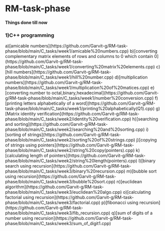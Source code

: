 # RM-task-phase
   <h4>Things done till now</h4>
      <h3>1)C++ programming</h3>    
          a)[amicable numbers](https://github.com/Garvit-g/RM-task-phase/blob/main/C_tasks/week1/amicable%20numbers.cpp)   
          b)[converting complementary matrix elements of rows and columns to 0 which contain 0](https://github.com/Garvit-g/RM-task-phase/blob/main/C_tasks/week1/converting%20matrix%20elements.cpp)     
          c)[hill numbers](https://github.com/Garvit-g/RM-task-phase/blob/main/C_tasks/week1/hill%20number.cpp)   
          d)[multiplication numbers](https://github.com/Garvit-g/RM-task-phase/blob/main/C_tasks/week1/multiplication%20of%20matices.cpp)    
          e)[converting number to octal,binary,hexadecimal](https://github.com/Garvit-g/RM-task-phase/blob/main/C_tasks/week1/number%20conversion.cpp)
          f)[printing letters alphabetically of a word](https://github.com/Garvit-g/RM-task-phase/blob/main/C_tasks/week1/printing%20alphabetically(Q1).cpp)   
          g)[Matrix identity verification](https://github.com/Garvit-g/RM-task-phase/blob/main/C_tasks/week2/identity%20verification.cpp)    
          h)[searching and sorting](https://github.com/Garvit-g/RM-task-phase/blob/main/C_tasks/week2/searching%20and%20sorting.cpp)    
          i)[sorting of strings](https://github.com/Garvit-g/RM-task-phase/blob/main/C_tasks/week2/sorting%20of%20strings.cpp)   
          j)[copying of strings using pointers](https://github.com/Garvit-g/RM-task-phase/blob/main/C_tasks/week2/string%20copy(pointers).cpp)     
          k)[calculating length of pointers](https://github.com/Garvit-g/RM-task-phase/blob/main/C_tasks/week2/string%20length(pointers).cpp)      
          l)[binary search using recursion](https://github.com/Garvit-g/RM-task-phase/blob/main/C_tasks/week3/binary%20recursion.cpp)     
          m)[bubble sort using recursion](https://github.com/Garvit-g/RM-task-phase/blob/main/C_tasks/week3/bubble%20sort.cpp)          
          n)[euclidean algorithm](https://github.com/Garvit-g/RM-task-phase/blob/main/C_tasks/week3/euclidean%20algo.cpp)        
          o)[calculating factorial using recursion](https://github.com/Garvit-g/RM-task-phase/blob/main/C_tasks/week3/factorial.cpp)      
          p)[fibonacci using recursion](https://github.com/Garvit-g/RM-task-phase/blob/main/C_tasks/week3/fib_recursion.cpp)      
          q)[sum of digits of a number using recursion](https://github.com/Garvit-g/RM-task-phase/blob/main/C_tasks/week3/sum_of_digit1.cpp)
